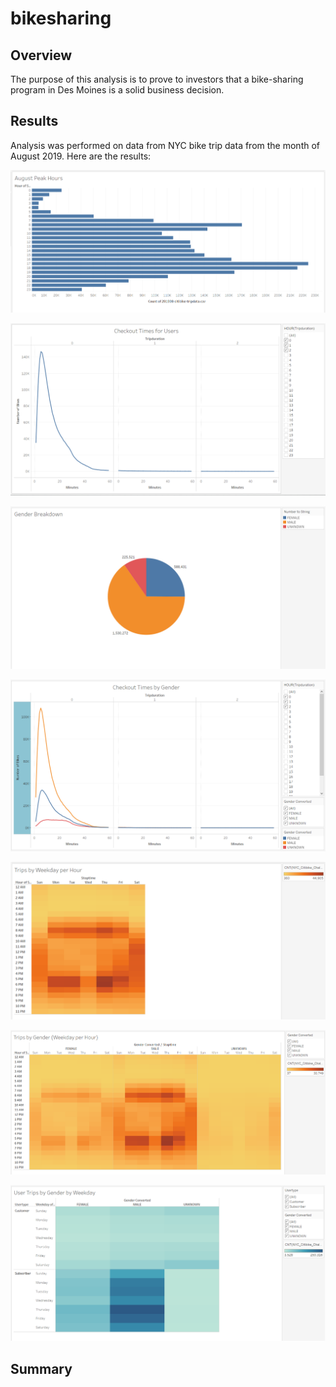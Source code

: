 # bikesharing

## Overview
The purpose of this analysis is to prove to investors that a bike-sharing program in Des Moines is a solid business decision.

## Results
Analysis was performed on data from NYC bike trip data from the month of August 2019. Here are the results:

![August Peak Hours](August_Peak_Hours.PNG)

![Check Out Times for Users](Check_Out_Times_For_Users.PNG)

![Gender Breakdown](Gender_Breakdown.PNG)

![Checkout Times by Gender](Checkout_Times_by_Gender.PNG)

![Trips by Weekday per Hour](Trips_by_Weekday_per_Hour.PNG)

![Trips by Gender (Weekday per Hour)](Trips_by_Gender_Weekday_per_hour.PNG)

![User Trips by Gender by Weekday](User_Trips_by_Gender_by_Weekday.PNG)

## Summary
